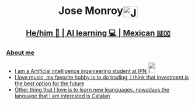 <h1 align="center">Jose Monroy<a href="https://www.instagram.com/jose._.monroy/" target="blank"><img align="center" src="https://raw.githubusercontent.com/rahuldkjain/github-profile-readme-generator/master/src/images/icons/Social/instagram.svg" alt="Jose Monroy" height="30" width="40" /> </h1>
  
<h2 align="center"> He/him 🙂 | AI learning 💻 | Mexican 🇲🇽 </h2>

  <h3>About me </h3>
  <ul>
    <li>I am a Artificial intelligence ingenieering student at IPN <img align=" left" src="https://seeklogo.com/images/I/IPN-logo-BB9124D61B-seeklogo.com.png" alt="Logo IPN" height ="30" width ="20"/></li>
    <li>I love music, my favorite hobby is to do trading, I think that investment is the best option for the future</li>
    <li>Other thing that I love is to learn new leanguages, nowadays the language that I am interested is Catalan</li>
  </ul>
<a href="https://www.linkedin.com/in/Jose-Luis-Monroy-F/"><img align="left" src="https://img.shields.io/badge/-JoseMonroy-blue?style=flat-square&logo=Linkedin&logoColor=white" alt "JoseMonroy on LinkdedIn"/></a>
<a href="mailto:mnry7999@gmail.com"><img align="left" src="https://img.shields.io/badge/-JoseMonroy-red?style=flat-square&logo=Gmail&logoColor=white" alt "Correo"/></a>
<a href="mailto:jmonroyf1800@alumno.ipn.mx"><img align="left" src="https://img.shields.io/badge/-JoseMonroy-blue?style=flat-square&logo=Gmail&logoColor=white" alt "Correo Institucional"/></a>
